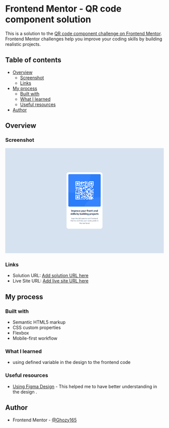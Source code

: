 # Frontend Mentor - QR code component solution

This is a solution to the [QR code component challenge on Frontend Mentor](https://www.frontendmentor.io/challenges/qr-code-component-iux_sIO_H). Frontend Mentor challenges help you improve your coding skills by building realistic projects. 

## Table of contents

- [Overview](#overview)
  - [Screenshot](#screenshot)
  - [Links](#links)
- [My process](#my-process)
  - [Built with](#built-with)
  - [What I learned](#what-i-learned)
  - [Useful resources](#useful-resources)
- [Author](#author)

## Overview

### Screenshot

![This is my Solution](./mysolution.png)

### Links

- Solution URL: [Add solution URL here](https://github.com/Ghozy165/QR-code-component/)
- Live Site URL: [Add live site URL here](https://your-live-site-url.com)

## My process

### Built with

- Semantic HTML5 markup
- CSS custom properties
- Flexbox
- Mobile-first workflow

### What I learned

- using defined variable in the design to the frontend code

### Useful resources

- [Using Figma Design](https://www.frontendmentor.io/articles/figma-for-developers-how-to-work-with-a-design-file-m6CZKZ1rC1) - This helped me to have better understanding in the design .

## Author

- Frontend Mentor - [@Ghozy165](https://www.frontendmentor.io/profile/Ghozy165)
